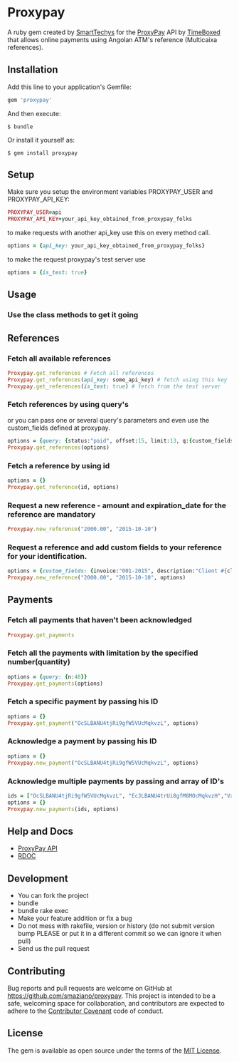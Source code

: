 # Proxypay

A ruby gem created by [SmartTechys](http://www.smarttechys.co.ao) for the [ProxyPay](http://www.proxypay.co.ao) API by [TimeBoxed](http://www.timeboxed.co.ao) that allows online payments using Angolan ATM's reference (Multicaixa references).

## Installation

Add this line to your application's Gemfile:

```ruby
gem 'proxypay'
```

And then execute:

    $ bundle

Or install it yourself as:

    $ gem install proxypay

## Setup
Make sure you setup the environment variables PROXYPAY_USER and PROXYPAY_API_KEY:

```ruby
PROXYPAY_USER=api
PROXYPAY_API_KEY=your_api_key_obtained_from_proxypay_folks
```

to make requests with another api_key use this on every method call.

```ruby
options = {api_key: your_api_key_obtained_from_proxypay_folks}
```



to make the request proxypay's test server use

```ruby
options = {is_test: true}
```


## Usage

### Use the class methods to get it going

## References
### Fetch all available references
```ruby
Proxypay.get_references # Fetch all references
Proxypay.get_references(api_key: some_api_key) # fetch using this key
Proxypay.get_references(is_test: true) # fetch from the test server

```
### Fetch references by using query's
or you can pass one or several query's parameters and even use the custom_fields defined at proxypay.
```ruby
options = {query: {status:"paid", offset:15, limit:13, q:{custom_fields:{your_fild:"some_data", some_other_filed:{that_takes:"an_hash"}}}}}
Proxypay.get_references(options)
```

### Fetch a reference by using id
```ruby
options = {}
Proxypay.get_reference(id, options)
```

### Request a new reference - amount and expiration_date for the reference are mandatory
```ruby
Proxypay.new_reference("2000.00", "2015-10-10")
```

### Request a reference and add custom fields to your reference for your identification.
```ruby
options = {custom_fields: {invoice:"001-2015", description:"Client #{client_number} - monthly payment"}}
Proxypay.new_reference("2000.00", "2015-10-10", options)
```

## Payments
### Fetch all payments that haven't been acknowledged
```ruby
Proxypay.get_payments
```
### Fetch all the payments with limitation by the specified number(quantity)
```ruby
options = {query: {n:48}}
Proxypay.get_payments(options)
```

### Fetch a specific payment by passing his ID
```ruby
options = {}
Proxypay.get_payment("OcSLBANU4tjRi9gfW5VUcMqkvzL", options)
```

### Acknowledge a payment by passing his ID
```ruby
options = {}
Proxypay.new_payment("OcSLBANU4tjRi9gfW5VUcMqkvzL", options)
```

### Acknowledge multiple payments by passing and array of ID's
```ruby
ids = ["OcSLBANU4tjRi9gfW5VUcMqkvzL", "EcJLBANU4trUi8gfM6MOcMqkvzH","VxELBANU4tjRi9gfW5VUcMqkvzZ"]
options = {}
Proxypay.new_payments(ids, options)
```

## Help and Docs
- [ProxyPay API](https://developer.proxypay.co.ao)
- [RDOC](http://www.rubydoc.info/gems/proxypay/0.2.2)

## Development
- You can fork the project
- bundle
- bundle rake exec
- Make your feature addition or fix a bug
- Do not mess with rakefile, version or history (do not submit version bump PLEASE or put it in a different commit so we can ignore it when pull)
- Send us the pull request

## Contributing

Bug reports and pull requests are welcome on GitHub at https://github.com/smaziano/proxypay. This project is intended to be a safe, welcoming space for collaboration, and contributors are expected to adhere to the [Contributor Covenant](contributor-covenant.org) code of conduct.


## License

The gem is available as open source under the terms of the [MIT License](http://opensource.org/licenses/MIT).
